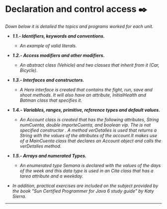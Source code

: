 # Declaration and control access ✒️

_Down below it is detailed the topics and programs worked for each unit._

* **_1.1.- Identifiers, keywords and conventions._**
   * _An example of valid literals._
* **_1.2.- Access modifiers and other modifiers._**
   * _An abstract class (Vehicle) and two classes that inherit from it (Car, Bicycle)._
* **_1.3.- Interfaces and constructors._**
   * _A Hero interface is created that contains the fight, run, save and shoot methods. It will also have an attribute, InitialHealth and Batman class that specifies it._
* **_1.4.- Variables, ranges, primitive, reference types and default values._**
   * _An Account class is created that has the following attributes, String numCuenta, double importeCuenta, and boolean vip. The is not specified constructor . A method verDetalles is used that returns a String with the values ​​of the attributes of the account.It makes use of a MainCuenta class that declares an Account object and calls the verDetalles method._
* **_1.5.- Arrays and numerated Types._**
   * _An enumerated type Semana is declared with the values ​​of the days of the week and this data type is used in an Cita class that has a tarea attribute and a weekday._

* _In addition, practical exercises are included on the subject provided by the book "Sun Certified Programmer for Java 6 study guide" by Katy Sierra._

---
